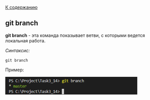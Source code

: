 [К содержанию](./redme.md)

## git branch
**git branch** - эта команда показывает ветви, с которыми ведется локальная работа.

_Cинтаксис:_
```
git branch
```

Пример:

![git branch.png](./assets/git%20branch.png)